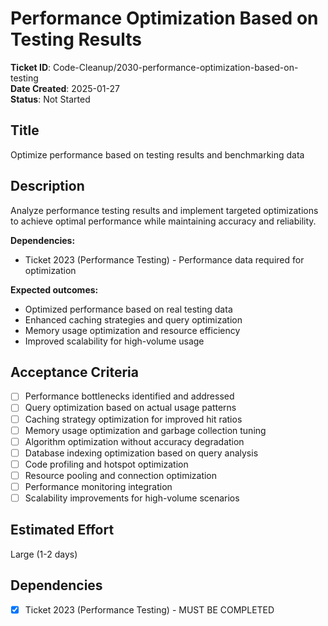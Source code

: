 # Performance Optimization Based on Testing Results

**Ticket ID**: Code-Cleanup/2030-performance-optimization-based-on-testing  
**Date Created**: 2025-01-27  
**Status**: Not Started

## Title
Optimize performance based on testing results and benchmarking data

## Description
Analyze performance testing results and implement targeted optimizations to achieve optimal performance while maintaining accuracy and reliability.

**Dependencies:**
- Ticket 2023 (Performance Testing) - Performance data required for optimization

**Expected outcomes:**
- Optimized performance based on real testing data
- Enhanced caching strategies and query optimization
- Memory usage optimization and resource efficiency
- Improved scalability for high-volume usage

## Acceptance Criteria
- [ ] Performance bottlenecks identified and addressed
- [ ] Query optimization based on actual usage patterns
- [ ] Caching strategy optimization for improved hit ratios
- [ ] Memory usage optimization and garbage collection tuning
- [ ] Algorithm optimization without accuracy degradation
- [ ] Database indexing optimization based on query analysis
- [ ] Code profiling and hotspot optimization
- [ ] Resource pooling and connection optimization
- [ ] Performance monitoring integration
- [ ] Scalability improvements for high-volume scenarios

## Estimated Effort
Large (1-2 days)

## Dependencies
- [x] Ticket 2023 (Performance Testing) - MUST BE COMPLETED